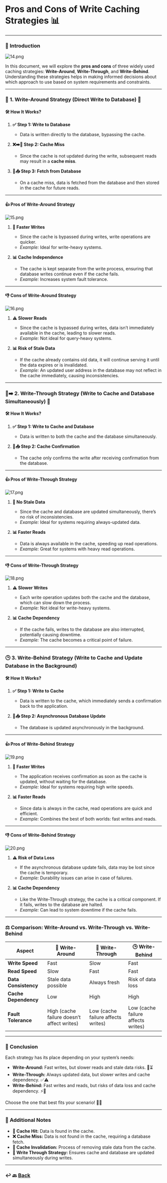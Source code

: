 # Pros and Cons of Write Caching Strategies 📊

---

### 🌟 **Introduction**

![14.png](img/14.png)

In this document, we will explore the **pros and cons** of three widely used caching strategies: **Write-Around**, **Write-Through**, and **Write-Behind**. Understanding these strategies helps in making informed decisions about which approach to use based on system requirements and constraints.

---

### 🔄 **1. Write-Around Strategy (Direct Write to Database)** 🎯

#### 🛠️ **How It Works?**

1. **✅ Step 1: Write to Database**
   - Data is written directly to the database, bypassing the cache.

2. **❌➡️📂 Step 2: Cache Miss**
   - Since the cache is not updated during the write, subsequent reads may result in a **cache miss**.

3. **🔄📥 Step 3: Fetch from Database**
   - On a cache miss, data is fetched from the database and then stored in the cache for future reads.

---

#### 👍 **Pros of Write-Around Strategy**

![15.png](img/15.png)

1. **🎯 Faster Writes**
   - Since the cache is bypassed during writes, write operations are quicker.
   - *Example:* Ideal for write-heavy systems.

2. **📊 Cache Independence**
   - The cache is kept separate from the write process, ensuring that database writes continue even if the cache fails.
   - *Example:* Increases system fault tolerance.

---

#### 👎 **Cons of Write-Around Strategy**

![16.png](img/16.png)

1. **⚠️ Slower Reads**
   - Since the cache is bypassed during writes, data isn’t immediately available in the cache, leading to slower reads.
   - *Example:* Not ideal for query-heavy systems.

2. **📊 Risk of Stale Data**
   - If the cache already contains old data, it will continue serving it until the data expires or is invalidated.
   - *Example:* An updated user address in the database may not reflect in the cache immediately, causing inconsistencies.

---

### 📖➡️ **2. Write-Through Strategy (Write to Cache and Database Simultaneously)** 🔄

#### 🛠️ **How It Works?**

1. **✅ Step 1: Write to Cache and Database**
   - Data is written to both the cache and the database simultaneously.

2. **🔄📥 Step 2: Cache Confirmation**
   - The cache only confirms the write after receiving confirmation from the database.

---

#### 👍 **Pros of Write-Through Strategy**

![17.png](img/17.png)

1. **🎯 No Stale Data**
   - Since the cache and database are updated simultaneously, there’s no risk of inconsistencies.
   - *Example:* Ideal for systems requiring always-updated data.

2. **📊 Faster Reads**
   - Data is always available in the cache, speeding up read operations.
   - *Example:* Great for systems with heavy read operations.

---

#### 👎 **Cons of Write-Through Strategy**

![18.png](img/18.png)

1. **⚠️ Slower Writes**
   - Each write operation updates both the cache and the database, which can slow down the process.
   - *Example:* Not ideal for write-heavy systems.

2. **📊 Cache Dependency**
   - If the cache fails, writes to the database are also interrupted, potentially causing downtime.
   - *Example:* The cache becomes a critical point of failure.

---

### 🕒 **3. Write-Behind Strategy (Write to Cache and Update Database in the Background)**

#### 🛠️ **How It Works?**

1. **✅ Step 1: Write to Cache**
   - Data is written to the cache, which immediately sends a confirmation back to the application.

2. **🔄📥 Step 2: Asynchronous Database Update**
   - The database is updated asynchronously in the background.

---

#### 👍 **Pros of Write-Behind Strategy**

![19.png](img/19.png)

1. **🎯 Faster Writes**
   - The application receives confirmation as soon as the cache is updated, without waiting for the database.
   - *Example:* Ideal for systems requiring high write speeds.

2. **📊 Faster Reads**
   - Since data is always in the cache, read operations are quick and efficient.
   - *Example:* Combines the best of both worlds: fast writes and reads.

---

#### 👎 **Cons of Write-Behind Strategy**

![20.png](img/20.png)

1. **⚠️ Risk of Data Loss**
   - If the asynchronous database update fails, data may be lost since the cache is temporary.
   - *Example:* Durability issues can arise in case of failures.

2. **📊 Cache Dependency**
   - Like the Write-Through strategy, the cache is a critical component. If it fails, writes to the database are halted.
   - *Example:* Can lead to system downtime if the cache fails.

---

### ⚖️ **Comparison: Write-Around vs. Write-Through vs. Write-Behind**

| **Aspect**                | **🎯 Write-Around**                      | **🔄 Write-Through**                   | **🕒 Write-Behind**                   |
|---------------------------|------------------------------------------|-----------------------------------------|-----------------------------------------|
| **Write Speed**            | Fast                                     | Slow                                    | Fast                                    |
| **Read Speed**             | Slow                                     | Fast                                    | Fast                                    |
| **Data Consistency**       | Stale data possible                      | Always fresh                            | Risk of data loss                       |
| **Cache Dependency**       | Low                                      | High                                    | High                                    |
| **Fault Tolerance**        | High (cache failure doesn’t affect writes) | Low (cache failure affects writes)      | Low (cache failure affects writes)      |

---

### 🎯 **Conclusion**

Each strategy has its place depending on your system’s needs:
- **Write-Around:** Fast writes, but slower reads and stale data risks. 🐢⏳
- **Write-Through:** Always updated data, but slower writes and cache dependency. ✅⚠️
- **Write-Behind:** Fast writes and reads, but risks of data loss and cache dependency. ⚡🚨

Choose the one that best fits your scenario! 🚀✨

---

### 📝 **Additional Notes**
- **🎯 Cache Hit:** Data is found in the cache.
- **❌ Cache Miss:** Data is not found in the cache, requiring a database fetch.
- **🔄 Cache Invalidation:** Process of removing stale data from the cache.
- **📂 Write Through Strategy:** Ensures cache and database are updated simultaneously during writes.

--- 

### ↩️ 🔙 [Back](../README.md)